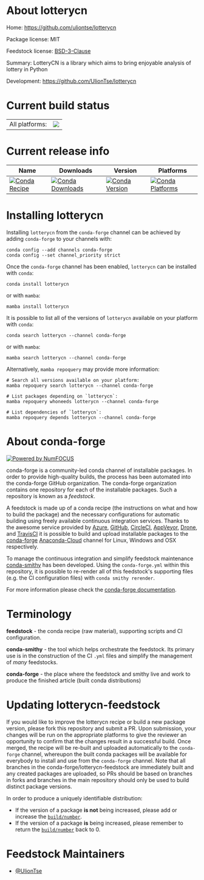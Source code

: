 About lotterycn
===============

Home: https://github.com/uliontse/lotterycn

Package license: MIT

Feedstock license: [BSD-3-Clause](https://github.com/conda-forge/lotterycn-feedstock/blob/main/LICENSE.txt)

Summary: LotteryCN is a library which aims to bring enjoyable analysis of lottery in Python

Development: https://github.com/UlionTse/lotterycn

Current build status
====================


<table><tr><td>All platforms:</td>
    <td>
      <a href="https://dev.azure.com/conda-forge/feedstock-builds/_build/latest?definitionId=17966&branchName=main">
        <img src="https://dev.azure.com/conda-forge/feedstock-builds/_apis/build/status/lotterycn-feedstock?branchName=main">
      </a>
    </td>
  </tr>
</table>

Current release info
====================

| Name | Downloads | Version | Platforms |
| --- | --- | --- | --- |
| [![Conda Recipe](https://img.shields.io/badge/recipe-lotterycn-green.svg)](https://anaconda.org/conda-forge/lotterycn) | [![Conda Downloads](https://img.shields.io/conda/dn/conda-forge/lotterycn.svg)](https://anaconda.org/conda-forge/lotterycn) | [![Conda Version](https://img.shields.io/conda/vn/conda-forge/lotterycn.svg)](https://anaconda.org/conda-forge/lotterycn) | [![Conda Platforms](https://img.shields.io/conda/pn/conda-forge/lotterycn.svg)](https://anaconda.org/conda-forge/lotterycn) |

Installing lotterycn
====================

Installing `lotterycn` from the `conda-forge` channel can be achieved by adding `conda-forge` to your channels with:

```
conda config --add channels conda-forge
conda config --set channel_priority strict
```

Once the `conda-forge` channel has been enabled, `lotterycn` can be installed with `conda`:

```
conda install lotterycn
```

or with `mamba`:

```
mamba install lotterycn
```

It is possible to list all of the versions of `lotterycn` available on your platform with `conda`:

```
conda search lotterycn --channel conda-forge
```

or with `mamba`:

```
mamba search lotterycn --channel conda-forge
```

Alternatively, `mamba repoquery` may provide more information:

```
# Search all versions available on your platform:
mamba repoquery search lotterycn --channel conda-forge

# List packages depending on `lotterycn`:
mamba repoquery whoneeds lotterycn --channel conda-forge

# List dependencies of `lotterycn`:
mamba repoquery depends lotterycn --channel conda-forge
```


About conda-forge
=================

[![Powered by
NumFOCUS](https://img.shields.io/badge/powered%20by-NumFOCUS-orange.svg?style=flat&colorA=E1523D&colorB=007D8A)](https://numfocus.org)

conda-forge is a community-led conda channel of installable packages.
In order to provide high-quality builds, the process has been automated into the
conda-forge GitHub organization. The conda-forge organization contains one repository
for each of the installable packages. Such a repository is known as a *feedstock*.

A feedstock is made up of a conda recipe (the instructions on what and how to build
the package) and the necessary configurations for automatic building using freely
available continuous integration services. Thanks to the awesome service provided by
[Azure](https://azure.microsoft.com/en-us/services/devops/), [GitHub](https://github.com/),
[CircleCI](https://circleci.com/), [AppVeyor](https://www.appveyor.com/),
[Drone](https://cloud.drone.io/welcome), and [TravisCI](https://travis-ci.com/)
it is possible to build and upload installable packages to the
[conda-forge](https://anaconda.org/conda-forge) [Anaconda-Cloud](https://anaconda.org/)
channel for Linux, Windows and OSX respectively.

To manage the continuous integration and simplify feedstock maintenance
[conda-smithy](https://github.com/conda-forge/conda-smithy) has been developed.
Using the ``conda-forge.yml`` within this repository, it is possible to re-render all of
this feedstock's supporting files (e.g. the CI configuration files) with ``conda smithy rerender``.

For more information please check the [conda-forge documentation](https://conda-forge.org/docs/).

Terminology
===========

**feedstock** - the conda recipe (raw material), supporting scripts and CI configuration.

**conda-smithy** - the tool which helps orchestrate the feedstock.
                   Its primary use is in the construction of the CI ``.yml`` files
                   and simplify the management of *many* feedstocks.

**conda-forge** - the place where the feedstock and smithy live and work to
                  produce the finished article (built conda distributions)


Updating lotterycn-feedstock
============================

If you would like to improve the lotterycn recipe or build a new
package version, please fork this repository and submit a PR. Upon submission,
your changes will be run on the appropriate platforms to give the reviewer an
opportunity to confirm that the changes result in a successful build. Once
merged, the recipe will be re-built and uploaded automatically to the
`conda-forge` channel, whereupon the built conda packages will be available for
everybody to install and use from the `conda-forge` channel.
Note that all branches in the conda-forge/lotterycn-feedstock are
immediately built and any created packages are uploaded, so PRs should be based
on branches in forks and branches in the main repository should only be used to
build distinct package versions.

In order to produce a uniquely identifiable distribution:
 * If the version of a package **is not** being increased, please add or increase
   the [``build/number``](https://docs.conda.io/projects/conda-build/en/latest/resources/define-metadata.html#build-number-and-string).
 * If the version of a package **is** being increased, please remember to return
   the [``build/number``](https://docs.conda.io/projects/conda-build/en/latest/resources/define-metadata.html#build-number-and-string)
   back to 0.

Feedstock Maintainers
=====================

* [@UlionTse](https://github.com/UlionTse/)

